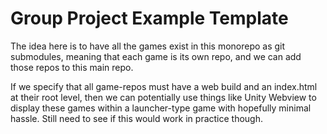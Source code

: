 # Group Project Example Template

The idea here is to have all the games exist in this monorepo as git submodules, meaning that each game is its own repo, and we can add those repos to this main repo.

If we specify that all game-repos must have a web build and an index.html at their root level, then we can potentially use things like Unity Webview to display these games within a launcher-type game with hopefully minimal hassle. Still need to see if this would work in practice though.
